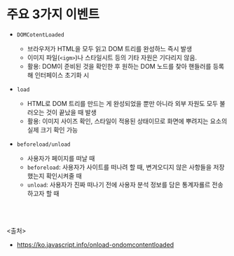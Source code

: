# 주요 3가지 이벤트

- `DOMCotentLoaded`
  - 브라우저가 HTML을 모두 읽고 DOM 트리를 완성하느 즉시 발생
  - 이미지 파일(`<igm>`)나 스타일시트 등의 기타 자원은 기다리지 않음.
  - 활용: DOM이 준비된 것을 확인한 후 원하는 DOM 노드를 찾아 핸들러를 등록해 인터페이스 초기화 시

- `load`
  - HTML로 DOM 트리를 만드는 게 완성되었을 뿐만 아니라 외부 자원도 모두 불러오는 것이 끝났을 때 발생
  - 활용: 이미지 사이즈 확인, 스타일이 적용된 상태이므로 화면에 뿌려지는 요소의 실제 크기 확인 가능

- `beforeload/unload`
  - 사용자가 페이지를 떠날 때
  - `beforeload`: 사용자가 사이트를 떠나려 할 때, 변겨오디지 않은 사항들을 저장했는지 확인시켜줄 때
  - `unload`: 사용자가 진짜 떠나기 전에 사용자 분석 정보를 담은 통계자룔르 전송하고자 할 때

<br><br><br>
<출처>

- <https://ko.javascript.info/onload-ondomcontentloaded>
